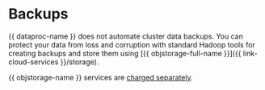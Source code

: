 # Backups

{{ dataproc-name }} does not automate cluster data backups. You can protect your data from loss and corruption with standard Hadoop tools for creating backups and store them using [{{ objstorage-full-name }}]({{ link-cloud-services }}/storage).

{{ objstorage-name }} services are [charged separately](../../storage/pricing.md).